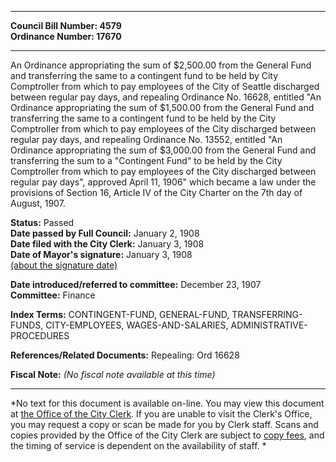 * * * * *  
  
**Council Bill Number: [](#h0)[](#h2)4579**   
**Ordinance Number: 17670**  
  
* * * * *  
  
An Ordinance appropriating the sum of $2,500.00 from the General Fund and transferring the same to a contingent fund to be held by City Comptroller from which to pay employees of the City of Seattle discharged between regular pay days, and repealing Ordinance No. 16628, entitled "An Ordinance appropriating the sum of $1,500.00 from the General Fund and transferring the same to a contingent fund to be held by the City Comptroller from which to pay employees of the City discharged between regular pay days, and repealing Ordinance No. 13552, entitled "An Ordinance appropriating the sum of $3,000.00 from the General Fund and transferring the sum to a "Contingent Fund" to be held by the City Comptroller from which to pay employees of the City discharged between regular pay days", approved April 11, 1906" which became a law under the provisions of Section 16, Article IV of the City Charter on the 7th day of August, 1907.  
  
**Status:** Passed   
**Date passed by Full Council:** January 2, 1908   
**Date filed with the City Clerk:** January 3, 1908   
**Date of Mayor's signature:** January 3, 1908   
[(about the signature date)](/~public/approvaldate.htm)   
  
  
**Date introduced/referred to committee:** December 23, 1907   
**Committee:** Finance   
  
**Index Terms:** CONTINGENT-FUND, GENERAL-FUND, TRANSFERRING-FUNDS, CITY-EMPLOYEES, WAGES-AND-SALARIES, ADMINISTRATIVE-PROCEDURES  
  
**References/Related Documents:** Repealing: Ord 16628  
  
**Fiscal Note:** *(No fiscal note available at this time)*  
  
* * * * *  
  
*No text for this document is available on-line. You may view this document at [the Office of the City Clerk](http://www.seattle.gov/leg/clerk/contactUs.htm). If you are unable to visit the Clerk's Office, you may request a copy or scan be made for you by Clerk staff. Scans and copies provided by the Office of the City Clerk are subject to [copy fees](http://clerk.seattle.gov/~public/clerkfees.htm), and the timing of service is dependent on the availability of staff. *  
  
  
